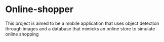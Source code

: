 # Online-shopper

This project is aimed to be a mobile application that uses object detection through images and a database that mimicks an online store to simulate online shopping
